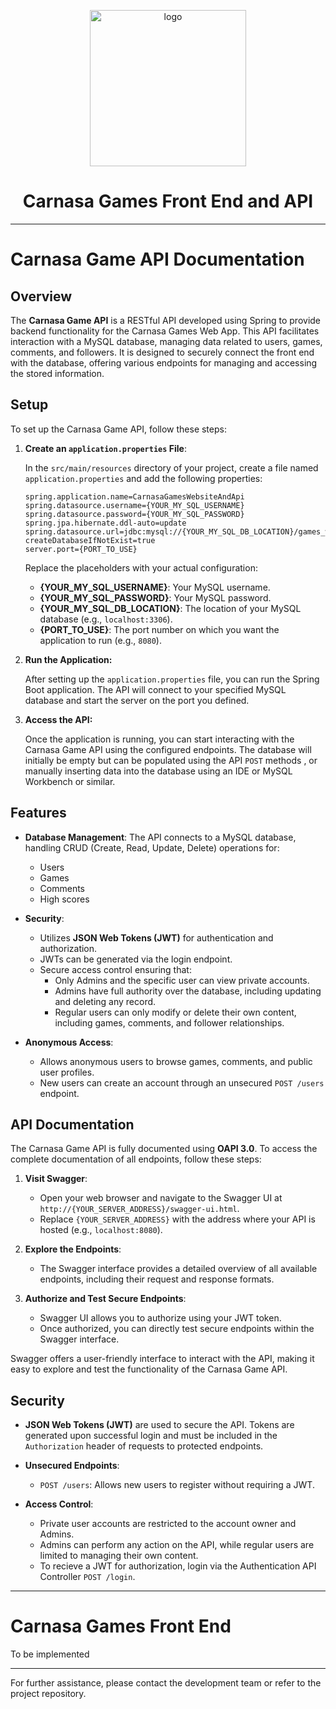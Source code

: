 <p align = "center">
  <img src="https://c10.patreonusercontent.com/4/patreon-media/p/reward/6427525/ec27b79864154c408c96a3da0060597c/eyJ3Ijo0MDB9/1.png?token-time=2145916800&token-hash=n97ZZzLYnoGyf-NSqMVqa4OgIejf7EKiybVuk9xyPYA%3D" alt="logo" width = 250px>
</p>
<p align = "center">
  <h1 align = "center">Carnasa Games Front End and API</h1>
</p>

---

# Carnasa Game API Documentation

## Overview

The **Carnasa Game API** is a RESTful API developed using Spring to provide backend functionality for the Carnasa Games Web App. This API facilitates interaction with a MySQL database, managing data related to users, games, comments, and followers. It is designed to securely connect the front end with the database, offering various endpoints for managing and accessing the stored information.

## Setup

To set up the Carnasa Game API, follow these steps:

1. **Create an `application.properties` File**:
   
   In the `src/main/resources` directory of your project, create a file named `application.properties` and add the following properties:

   ```properties
   spring.application.name=CarnasaGamesWebsiteAndApi
   spring.datasource.username={YOUR_MY_SQL_USERNAME}
   spring.datasource.password={YOUR_MY_SQL_PASSWORD}
   spring.jpa.hibernate.ddl-auto=update
   spring.datasource.url=jdbc:mysql://{YOUR_MY_SQL_DB_LOCATION}/games_website?createDatabaseIfNotExist=true
   server.port={PORT_TO_USE}
   ```
   Replace the placeholders with your actual configuration:

    - **{YOUR_MY_SQL_USERNAME}**: Your MySQL username.
    - **{YOUR_MY_SQL_PASSWORD}**: Your MySQL password.
    - **{YOUR_MY_SQL_DB_LOCATION}**: The location of your MySQL database (e.g., `localhost:3306`).
    - **{PORT_TO_USE}**: The port number on which you want the application to run (e.g., `8080`).

2. **Run the Application:**

    After setting up the `application.properties` file, you can run the Spring Boot application. The API will connect to your specified MySQL database and start the server on the port you defined.

3. **Access the API:**

    Once the application is running, you can start interacting with the Carnasa Game API using the configured endpoints. The database will initially be empty but can be populated using the API `POST` methods , or manually inserting data into the database using an IDE or MySQL Workbench or similar.


## Features

- **Database Management**: The API connects to a MySQL database, handling CRUD (Create, Read, Update, Delete) operations for:
  - Users
  - Games
  - Comments
  - High scores

- **Security**: 
  - Utilizes **JSON Web Tokens (JWT)** for authentication and authorization.
  - JWTs can be generated via the login endpoint.
  - Secure access control ensuring that:
    - Only Admins and the specific user can view private accounts.
    - Admins have full authority over the database, including updating and deleting any record.
    - Regular users can only modify or delete their own content, including games, comments, and follower relationships.

- **Anonymous Access**:
  - Allows anonymous users to browse games, comments, and public user profiles.
  - New users can create an account through an unsecured `POST /users` endpoint.

## API Documentation

The Carnasa Game API is fully documented using **OAPI 3.0**. To access the complete documentation of all endpoints, follow these steps:

1. **Visit Swagger**:
   - Open your web browser and navigate to the Swagger UI at `http://{YOUR_SERVER_ADDRESS}/swagger-ui.html`.
   - Replace `{YOUR_SERVER_ADDRESS}` with the address where your API is hosted (e.g., `localhost:8080`).

2. **Explore the Endpoints**:
   - The Swagger interface provides a detailed overview of all available endpoints, including their request and response formats.

3. **Authorize and Test Secure Endpoints**:
   - Swagger UI allows you to authorize using your JWT token.
   - Once authorized, you can directly test secure endpoints within the Swagger interface.

Swagger offers a user-friendly interface to interact with the API, making it easy to explore and test the functionality of the Carnasa Game API.

## Security

- **JSON Web Tokens (JWT)** are used to secure the API. Tokens are generated upon successful login and must be included in the `Authorization` header of requests to protected endpoints.

- **Unsecured Endpoints**:
  - `POST /users`: Allows new users to register without requiring a JWT.

- **Access Control**:
  - Private user accounts are restricted to the account owner and Admins.
  - Admins can perform any action on the API, while regular users are limited to managing their own content.
  - To recieve a JWT for authorization, login via the Authentication API Controller `POST /login`.

---

# Carnasa Games Front End 

To be implemented

---

For further assistance, please contact the development team or refer to the project repository.
